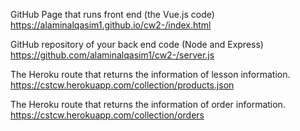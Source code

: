 GitHub Page that runs front end (the Vue.js code)
https://alaminalqasim1.github.io/cw2-/index.html

GitHub repository of your back end code (Node and Express)
https://github.com/alaminalqasim1/cw2-/server.js

The Heroku route that returns the information of lesson information.
https://cstcw.herokuapp.com/collection/products.json

The Heroku route that returns the information of order information.
https://cstcw.herokuapp.com/collection/orders
